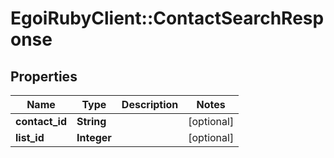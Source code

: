 # EgoiRubyClient::ContactSearchResponse

## Properties
Name | Type | Description | Notes
------------ | ------------- | ------------- | -------------
**contact_id** | **String** |  | [optional] 
**list_id** | **Integer** |  | [optional] 


